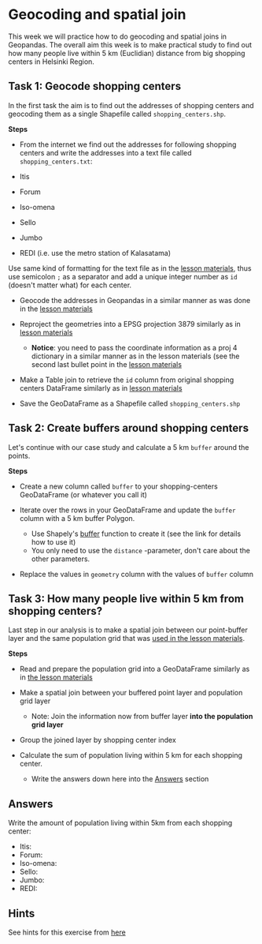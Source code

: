 # Geocoding and spatial join

This week we will practice how to do geocoding and spatial joins in Geopandas. The overall aim this week is to make practical study to find out how many people live within 5 km (Euclidian) distance from big shopping centers in Helsinki Region. 





## Task 1: Geocode shopping centers

In the first task the aim is to find out the addresses of shopping centers and geocoding them as a single Shapefile called `shopping_centers.shp`.

**Steps**

- From the internet we find out the addresses for following shopping centers and write the addresses into a text file called `shopping_centers.txt`:

 - Itis
 - Forum
 - Iso-omena
 - Sello
 - Jumbo
 - REDI (i.e. use the metro station of Kalasatama)

Use same kind of formatting for the text file as in the [lesson materials](https://automating-gis-processes.github.io/2016/Lesson3-geocoding.html#geocoding-in-geopandas), thus use semicolon `;` as a separator and add a unique integer number as `id` (doesn't matter what) for each center. 

- Geocode the addresses in Geopandas in a similar manner as was done in the [lesson materials](https://automating-gis-processes.github.io/2016/Lesson3-geocoding.html#geocoding-in-geopandas)

- Reproject the geometries into a EPSG projection 3879 similarly as in [lesson materials](https://automating-gis-processes.github.io/2016/Lesson3-projections.html#projections-converting-from-projection-to-another)
  
   - **Notice**: you need to pass the coordinate information as a proj 4 dictionary in a similar manner as in the lesson materials (see the second last bullet point in the [lesson materials](https://automating-gis-processes.github.io/2016/Lesson3-projections.html#projections-converting-from-projection-to-another)

- Make a Table join to retrieve the `id` column from original shopping centers DataFrame similarly as in [lesson materials](https://automating-gis-processes.github.io/2016/Lesson3-table-join.html)

- Save the GeoDataFrame as a Shapefile called `shopping_centers.shp`

## Task 2: Create buffers around shopping centers

Let's continue with our case study and calculate a 5 km `buffer` around the points. 

**Steps**

- Create a new column called `buffer` to your shopping-centers GeoDataFrame (or whatever you call it)

- Iterate over the rows in your GeoDataFrame and update the `buffer` column with a 5 km buffer Polygon.
  
  - Use Shapely's [buffer](http://toblerity.org/shapely/manual.html#object.buffer) function to create it (see the link for details how to use it)
  - You only need to use the `distance` -parameter, don't care about the other parameters.
  
- Replace the values in `geometry` column with the values of `buffer` column

## Task 3: How many people live within 5 km from shopping centers?

Last step in our analysis is to make a spatial join between our point-buffer layer and the same population grid that was [used in the lesson materials](https://automating-gis-processes.github.io/2016/Lesson3-spatial-join.html#download-and-clean-the-data).

**Steps**

- Read and prepare the population grid into a GeoDataFrame similarly as in [the lesson materials](https://automating-gis-processes.github.io/2016/Lesson3-spatial-join.html#download-and-clean-the-data)

- Make a spatial join between your buffered point layer and population grid layer

  - Note: Join the information now from buffer layer **into the population grid layer**

- Group the joined layer by shopping center index

- Calculate the sum of population living within 5 km for each shopping center.
  
  - Write the answers down here into the [Answers](#answers) section

## Answers

Write the amount of population living within 5km from each shopping center:

 - Itis:
 - Forum:
 - Iso-omena:
 - Sello:
 - Jumbo:
 - REDI:

## Hints

See hints for this exercise from [here](https://github.com/Automating-GIS-processes/Lesson-3-Geocoding-Spatial-Queries/blob/master/Lesson/Lesson-3-hints.md)

